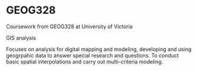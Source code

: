 # GEOG328
Coursework from GEOG328 at University of Victoria

GIS analysis

Focuses on analysis for digital mapping and modeling, developing and using geogrpahic data to answer special research and questions. To conduct basic spatial interpolations and carry out multi-criteria modeling. 
